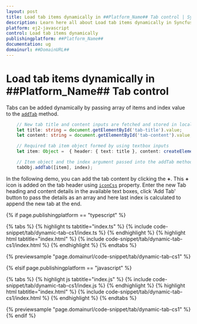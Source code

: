 ```yaml
---
layout: post
title: Load tab items dynamically in ##Platform_Name## Tab control | Syncfusion
description: Learn here all about Load tab items dynamically in Syncfusion ##Platform_Name## Tab control of Syncfusion Essential JS 2 and more.
platform: ej2-javascript
control: Load tab items dynamically 
publishingplatform: ##Platform_Name##
documentation: ug
domainurl: ##DomainURL##
---
```


# Load tab items dynamically in ##Platform_Name## Tab control

Tabs can be added dynamically by passing array of items and index value to the [`addTab`](../../api/tab#addtab) method.

```ts
    // New tab title and content inputs are fetched and stored in local variable
    let title: string = document.getElementById('tab-title').value;
    let content: string = document.getElementById('tab-content').value;

    // Required tab item object formed by using textbox inputs
    let item: Object =  { header: { text: title }, content: createElement('pre', { innerHTML: content.replace(/\n/g, '<br>\n') }).outerHTML };

    // Item object and the index argument passed into the addTab method to add a new tab
    tabObj.addTab([item], index);
```

In the following demo, you can add the tab content by clicking the **+**.  This **+** icon is added on the tab header using [`iconCss`](../../api/tab/header#iconcss) property.  Enter the new Tab heading and content details in the available text boxes, click 'Add Tab' button to pass the details as an array and here last index is calculated to append the new tab at the end.

{% if page.publishingplatform == "typescript" %}

 {% tabs %}
{% highlight ts tabtitle="index.ts" %}
{% include code-snippet/tab/dynamic-tab-cs1/index.ts %}
{% endhighlight %}
{% highlight html tabtitle="index.html" %}
{% include code-snippet/tab/dynamic-tab-cs1/index.html %}
{% endhighlight %}
{% endtabs %}
        
{% previewsample "page.domainurl/code-snippet/tab/dynamic-tab-cs1" %}

{% elsif page.publishingplatform == "javascript" %}

{% tabs %}
{% highlight js tabtitle="index.js" %}
{% include code-snippet/tab/dynamic-tab-cs1/index.js %}
{% endhighlight %}
{% highlight html tabtitle="index.html" %}
{% include code-snippet/tab/dynamic-tab-cs1/index.html %}
{% endhighlight %}
{% endtabs %}

{% previewsample "page.domainurl/code-snippet/tab/dynamic-tab-cs1" %}
{% endif %}
